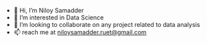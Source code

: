 - 👋 Hi, I’m Niloy Samadder
- 👀 I’m interested in Data Science
- 💞️ I’m looking to collaborate on any project related to data analysis
- 📫 reach me at niloysamadder.ruet@gmail.com

<!---
niloysamadder/niloysamadder is a ✨ special ✨ repository because its `README.md` (this file) appears on your GitHub profile.
You can click the Preview link to take a look at your changes.
--->
